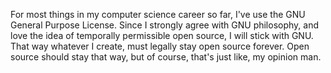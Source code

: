 For most things in my computer science career so far, I've use the GNU General Purpose License.
Since I strongly agree with GNU philosophy, and love the idea of temporally permissible
open source, I will stick with GNU. That way whatever I create, must legally stay open source
forever. Open source should stay that way, but of course, that's just like, my opinion man.
